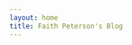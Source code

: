 ```yaml
---
layout: home
title: Faith Peterson's Blog
---
```






<!-- Jekyll will automatically generate the post list here when using the 'home' layout -->
